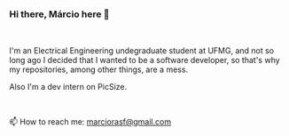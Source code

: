 ### Hi there, Márcio here 👋

<br>

I'm an Electrical Engineering undegraduate student at UFMG, and not so long ago I decided that I wanted to be a software developer, so that's why my repositories, among other things, are a mess.

Also I'm a dev intern on PicSize. 

<br>

📫 How to reach me: marciorasf@gmail.com
<!--
**marciorasf/marciorasf** is a ✨ _special_ ✨ repository because its `README.md` (this file) appears on your GitHub profile.

Here are some ideas to get you started:

- 🔭 I’m currently working on ...
- 🌱 I’m currently learning ...
- 👯 I’m looking to collaborate on ...
- 🤔 I’m looking for help with ...
- 💬 Ask me about ...

- 😄 Pronouns: ...
- ⚡ Fun fact: ...
-->
